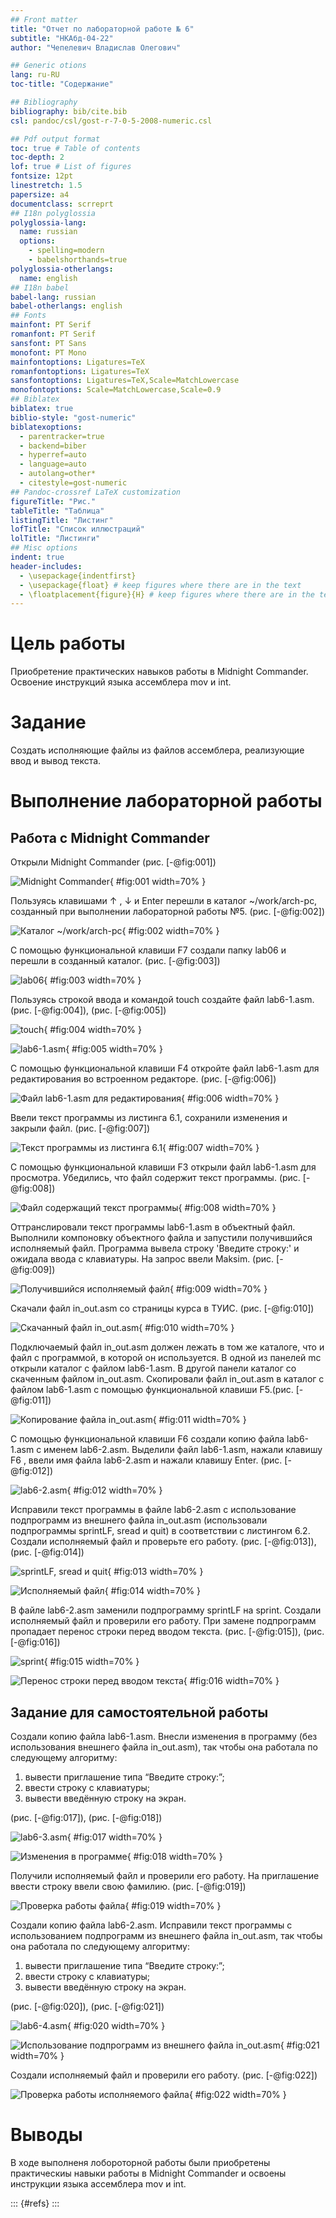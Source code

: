 ```yaml
---
## Front matter
title: "Отчет по лабораторной работе № 6"
subtitle: "НКАбд-04-22"
author: "Чепелевич Владислав Олегович"

## Generic otions
lang: ru-RU
toc-title: "Содержание"

## Bibliography
bibliography: bib/cite.bib
csl: pandoc/csl/gost-r-7-0-5-2008-numeric.csl

## Pdf output format
toc: true # Table of contents
toc-depth: 2
lof: true # List of figures
fontsize: 12pt
linestretch: 1.5
papersize: a4
documentclass: scrreprt
## I18n polyglossia
polyglossia-lang:
  name: russian
  options:
	- spelling=modern
	- babelshorthands=true
polyglossia-otherlangs:
  name: english
## I18n babel
babel-lang: russian
babel-otherlangs: english
## Fonts
mainfont: PT Serif
romanfont: PT Serif
sansfont: PT Sans
monofont: PT Mono
mainfontoptions: Ligatures=TeX
romanfontoptions: Ligatures=TeX
sansfontoptions: Ligatures=TeX,Scale=MatchLowercase
monofontoptions: Scale=MatchLowercase,Scale=0.9
## Biblatex
biblatex: true
biblio-style: "gost-numeric"
biblatexoptions:
  - parentracker=true
  - backend=biber
  - hyperref=auto
  - language=auto
  - autolang=other*
  - citestyle=gost-numeric
## Pandoc-crossref LaTeX customization
figureTitle: "Рис."
tableTitle: "Таблица"
listingTitle: "Листинг"
lofTitle: "Список иллюстраций"
lolTitle: "Листинги"
## Misc options
indent: true
header-includes:
  - \usepackage{indentfirst}
  - \usepackage{float} # keep figures where there are in the text
  - \floatplacement{figure}{H} # keep figures where there are in the text
---
```


# Цель работы

Приобретение практических навыков работы в Midnight Commander.
Освоение инструкций языка ассемблера mov и int.

# Задание

Создать исполняющие файлы из файлов ассемблера, реализующие ввод и вывод текста.

# Выполнение лабораторной работы

## Работа с Midnight Commander

Открыли Midnight Commander (рис. [-@fig:001])

![Midnight Commander](image/1.jpg){ #fig:001 width=70% }

Пользуясь клавишами ↑ , ↓ и Enter перешли в каталог ~/work/arch-pc,
 созданный при выполнении лабораторной работы №5. (рис. [-@fig:002])
 
![Каталог ~/work/arch-pc](image/2.jpg){ #fig:002 width=70% }
 
С помощью функциональной клавиши F7 создали папку lab06
и перешли в созданный каталог. (рис. [-@fig:003])
 
![lab06](image/3.jpg){ #fig:003 width=70% }
 
 Пользуясь строкой ввода и командой touch создайте файл lab6-1.asm. (рис. [-@fig:004]), (рис. [-@fig:005])
 
![touch](image/4.jpg){ #fig:004 width=70% }

![lab6-1.asm](image/5.jpg){ #fig:005 width=70% }
 
С помощью функциональной клавиши F4 откройте файл lab6-1.asm для
редактирования во встроенном редакторе. (рис. [-@fig:006])
 
![Файл lab6-1.asm для редактирования](image/6.jpg){ #fig:006 width=70% }

Ввели текст программы из листинга 6.1,
сохранили изменения и закрыли файл. (рис. [-@fig:007])

![Текст программы из листинга 6.1](image/7.jpg){ #fig:007 width=70% }

С помощью функциональной клавиши F3 открыли файл lab6-1.asm для
просмотра. Убедились, что файл содержит текст программы. (рис. [-@fig:008])

![Файл содержащий текст программы](image/8.jpg){ #fig:008 width=70% }

Оттранслировали текст программы lab6-1.asm в объектный файл. 
Выполнили компоновку объектного файла и запустили получившийся 
исполняемый файл. Программа вывела строку 'Введите строку:' и ожидала ввода с
клавиатуры. На запрос ввели Maksim. (рис. [-@fig:009])

![Получившийся исполняемый файл](image/9.jpg){ #fig:009 width=70% }

Скачали файл in_out.asm со страницы курса в ТУИС. (рис. [-@fig:010])

![Скачанный файл in_out.asm](image/10.jpg){ #fig:010 width=70% }

Подключаемый файл in_out.asm должен лежать в том же каталоге, что и
файл с программой, в которой он используется.
В одной из панелей mc открыли каталог с файлом lab6-1.asm. В другой панели
каталог со скаченным файлом in_out.asm. 
Скопировали файл in_out.asm в каталог с файлом lab6-1.asm
с помощью функциональной клавиши F5.(рис. [-@fig:011]) 

![Копирование файла in_out.asm](image/11.jpg){ #fig:011 width=70% }

С помощью функциональной клавиши F6 создали копию файла lab6-
1.asm с именем lab6-2.asm. Выделили файл lab6-1.asm, нажали клавишу
F6 , ввели имя файла lab6-2.asm и нажали клавишу Enter. (рис. [-@fig:012])

![lab6-2.asm](image/12.jpg){ #fig:012 width=70% }

Исправили текст программы в файле lab6-2.asm с использование подпрограмм 
из внешнего файла in_out.asm (использовали подпрограммы
sprintLF, sread и quit) в соответствии с листингом 6.2. 
Создали исполняемый файл и проверьте его работу. (рис. [-@fig:013]), (рис. [-@fig:014])

![sprintLF, sread и quit](image/13.jpg){ #fig:013 width=70% }

![Исполняемый файл](image/14.jpg){ #fig:014 width=70% }

В файле lab6-2.asm заменили подпрограмму sprintLF на sprint. 
Создали исполняемый файл и проверили его работу. При замене 
подпрограмм пропадает перенос строки перед вводом текста. (рис. [-@fig:015]), (рис. [-@fig:016])

![sprint](image/15.jpg){ #fig:015 width=70% }

![Перенос строки перед вводом текста](image/16.jpg){ #fig:016 width=70% }

## Задание для самостоятельной работы

Создали копию файла lab6-1.asm. Внесли изменения в программу (без
использования внешнего файла in_out.asm), так чтобы она работала по
следующему алгоритму:
1. вывести приглашение типа “Введите строку:”;
2. ввести строку с клавиатуры;
3. вывести введённую строку на экран.

(рис. [-@fig:017]), (рис. [-@fig:018])

![lab6-3.asm](image/17.jpg){ #fig:017 width=70% }

![Изменения в программе](image/18.jpg){ #fig:018 width=70% }

Получили исполняемый файл и проверили его работу. На приглашение
ввести строку ввели свою фамилию. (рис. [-@fig:019])

![Проверка работы файла](image/19.jpg){ #fig:019 width=70% }

Создали копию файла lab6-2.asm. Исправили текст программы 
с использованием подпрограмм из внешнего файла in_out.asm, 
так чтобы она работала по следующему алгоритму:
1. вывести приглашение типа “Введите строку:”;
2. ввести строку с клавиатуры;
3. вывести введённую строку на экран.

(рис. [-@fig:020]), (рис. [-@fig:021])

![lab6-4.asm](image/20.jpg){ #fig:020 width=70% }

![Использование подпрограмм из внешнего файла in_out.asm](image/21.jpg){ #fig:021 width=70% }

Создали исполняемый файл и проверили его работу. (рис. [-@fig:022])

![Проверка работы исполняемого файла](image/22.jpg){ #fig:022 width=70% }


# Выводы

В ходе выполненя лобороторной работы были приобретены практическиы навыки работы в Midnight Commander и
освоены инструкции языка ассемблера mov и int.


::: {#refs}
:::
